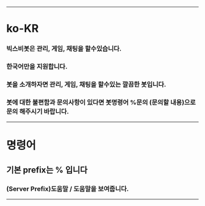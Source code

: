 ****
# ko-KR
### 빅스비봇은 관리, 게임, 채팅을 할수있습니다.
### 한국어만을 지원합니다.
### 봇을 소개하자면 관리, 게임, 채팅을 할수있는 깔끔한 봇입니다.
### 봇에 대한 불편함과 문의사항이 있다면 봇명령어 %문의 (문의할 내용)으로 문의 해주시기 바랍니다.
****
# 명령어
## 기본 prefix는 % 입니다
### (Server Prefix)도움말 / 도움말을 보여줍니다.
****
